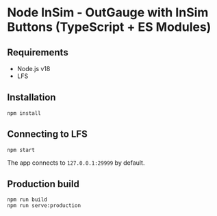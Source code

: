 # Node InSim - OutGauge with InSim Buttons (TypeScript + ES Modules)

## Requirements

- Node.js v18
- LFS

## Installation

```shell
npm install
```

## Connecting to LFS

```shell
npm start
```

The app connects to `127.0.0.1:29999` by default.

## Production build

```shell
npm run build
npm run serve:production
```

